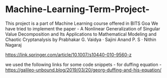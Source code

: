 # Machine-Learning-Term-Project-

This project is a part of Machine Learning course offered in BITS Goa
We have tried to implement the paper - A Nonlinear Generalization of Singular Value Decomposition and Its Applications to Mathematical Modeling and Chaotic Cryptanalysis by 
Prabhakar G. Vaidya · Sajini Anand P. S ·
Nithin Nagaraj

https://link.springer.com/article/10.1007/s10440-010-9560-z

we used the following links for some code snippets - 
for duffing equation - https://galileo-unbound.blog/2019/03/20/georg-duffing-and-his-equation/ 
